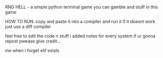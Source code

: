 RNG HELL - a simple python terminal game
you can gamble and stuff in this game


HOW TO RUN:
copy and paste it into a compiler and run it
if it doesnt work just use a diff compiler

feel free to edit the code n stuff i added notes for every system
if ur gonna repost pwease give credit...

me when i forget elif exists
